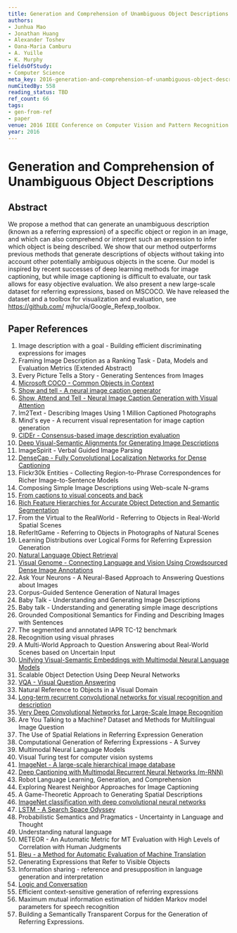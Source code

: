 ```yaml
---
title: Generation and Comprehension of Unambiguous Object Descriptions
authors:
- Junhua Mao
- Jonathan Huang
- Alexander Toshev
- Oana-Maria Camburu
- A. Yuille
- K. Murphy
fieldsOfStudy:
- Computer Science
meta_key: 2016-generation-and-comprehension-of-unambiguous-object-descriptions
numCitedBy: 558
reading_status: TBD
ref_count: 66
tags:
- gen-from-ref
- paper
venue: 2016 IEEE Conference on Computer Vision and Pattern Recognition (CVPR)
year: 2016
---
```


# Generation and Comprehension of Unambiguous Object Descriptions

## Abstract

We propose a method that can generate an unambiguous description (known as a referring expression) of a specific object or region in an image, and which can also comprehend or interpret such an expression to infer which object is being described. We show that our method outperforms previous methods that generate descriptions of objects without taking into account other potentially ambiguous objects in the scene. Our model is inspired by recent successes of deep learning methods for image captioning, but while image captioning is difficult to evaluate, our task allows for easy objective evaluation. We also present a new large-scale dataset for referring expressions, based on MSCOCO. We have released the dataset and a toolbox for visualization and evaluation, see https://github.com/ mjhucla/Google_Refexp_toolbox.

## Paper References

1. Image description with a goal - Building efficient discriminating expressions for images
2. Framing Image Description as a Ranking Task - Data, Models and Evaluation Metrics (Extended Abstract)
3. Every Picture Tells a Story - Generating Sentences from Images
4. [Microsoft COCO - Common Objects in Context](2014-microsoft-coco-common-objects-in-context)
5. [Show and tell - A neural image caption generator](2015-show-and-tell-a-neural-image-caption-generator)
6. [Show, Attend and Tell - Neural Image Caption Generation with Visual Attention](2015-show-attend-and-tell-neural-image-caption-generation-with-visual-attention)
7. Im2Text - Describing Images Using 1 Million Captioned Photographs
8. Mind's eye - A recurrent visual representation for image caption generation
9. [CIDEr - Consensus-based image description evaluation](2015-cider-consensus-based-image-description-evaluation)
10. [Deep Visual-Semantic Alignments for Generating Image Descriptions](2017-deep-visual-semantic-alignments-for-generating-image-descriptions)
11. ImageSpirit - Verbal Guided Image Parsing
12. [DenseCap - Fully Convolutional Localization Networks for Dense Captioning](2016-densecap-fully-convolutional-localization-networks-for-dense-captioning)
13. Flickr30k Entities - Collecting Region-to-Phrase Correspondences for Richer Image-to-Sentence Models
14. Composing Simple Image Descriptions using Web-scale N-grams
15. [From captions to visual concepts and back](2015-from-captions-to-visual-concepts-and-back)
16. [Rich Feature Hierarchies for Accurate Object Detection and Semantic Segmentation](2014-rich-feature-hierarchies-for-accurate-object-detection-and-semantic-segmentation)
17. From the Virtual to the RealWorld - Referring to Objects in Real-World Spatial Scenes
18. ReferItGame - Referring to Objects in Photographs of Natural Scenes
19. Learning Distributions over Logical Forms for Referring Expression Generation
20. [Natural Language Object Retrieval](2016-natural-language-object-retrieval)
21. [Visual Genome - Connecting Language and Vision Using Crowdsourced Dense Image Annotations](2016-visual-genome-connecting-language-and-vision-using-crowdsourced-dense-image-annotations)
22. Ask Your Neurons - A Neural-Based Approach to Answering Questions about Images
23. Corpus-Guided Sentence Generation of Natural Images
24. Baby Talk - Understanding and Generating Image Descriptions
25. Baby talk - Understanding and generating simple image descriptions
26. Grounded Compositional Semantics for Finding and Describing Images with Sentences
27. The segmented and annotated IAPR TC-12 benchmark
28. Recognition using visual phrases
29. A Multi-World Approach to Question Answering about Real-World Scenes based on Uncertain Input
30. [Unifying Visual-Semantic Embeddings with Multimodal Neural Language Models](2014-unifying-visual-semantic-embeddings-with-multimodal-neural-language-models)
31. Scalable Object Detection Using Deep Neural Networks
32. [VQA - Visual Question Answering](2015-vqa-visual-question-answering)
33. Natural Reference to Objects in a Visual Domain
34. [Long-term recurrent convolutional networks for visual recognition and description](2015-long-term-recurrent-convolutional-networks-for-visual-recognition-and-description)
35. [Very Deep Convolutional Networks for Large-Scale Image Recognition](2015-very-deep-convolutional-networks-for-large-scale-image-recognition)
36. Are You Talking to a Machine? Dataset and Methods for Multilingual Image Question
37. The Use of Spatial Relations in Referring Expression Generation
38. Computational Generation of Referring Expressions - A Survey
39. Multimodal Neural Language Models
40. Visual Turing test for computer vision systems
41. [ImageNet - A large-scale hierarchical image database](2009-imagenet-a-large-scale-hierarchical-image-database)
42. [Deep Captioning with Multimodal Recurrent Neural Networks (m-RNN)](2015-deep-captioning-with-multimodal-recurrent-neural-networks-m-rnn)
43. Robot Language Learning, Generation, and Comprehension
44. Exploring Nearest Neighbor Approaches for Image Captioning
45. A Game-Theoretic Approach to Generating Spatial Descriptions
46. [ImageNet classification with deep convolutional neural networks](2012-imagenet-classification-with-deep-convolutional-neural-networks)
47. [LSTM - A Search Space Odyssey](2017-lstm-a-search-space-odyssey)
48. Probabilistic Semantics and Pragmatics - Uncertainty in Language and Thought
49. Understanding natural language
50. METEOR - An Automatic Metric for MT Evaluation with High Levels of Correlation with Human Judgments
51. [Bleu - a Method for Automatic Evaluation of Machine Translation](2002-bleu-a-method-for-automatic-evaluation-of-machine-translation)
52. Generating Expressions that Refer to Visible Objects
53. Information sharing - reference and presupposition in language generation and interpretation
54. [Logic and Conversation](2005-logic-and-conversation)
55. Efficient context-sensitive generation of referring expressions
56. Maximum mutual information estimation of hidden Markov model parameters for speech recognition
57. Building a Semantically Transparent Corpus for the Generation of Referring Expressions.
